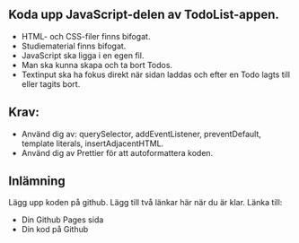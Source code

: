 ## Koda upp JavaScript-delen av TodoList-appen.
- HTML- och CSS-filer finns bifogat.
- Studiematerial finns bifogat.
- JavaScript ska ligga i en egen fil.
- Man ska kunna skapa och ta bort Todos.
- Textinput ska ha fokus direkt när sidan laddas och efter en Todo lagts till eller tagits bort.

## Krav:
- Använd dig av: querySelector, addEventListener, preventDefault, template literals, insertAdjacentHTML.
- Använd dig av Prettier för att autoformattera koden.

## Inlämning
Lägg upp koden på github.
Lägg till två länkar här när du är klar. Länka till:
- Din Github Pages sida
- Din kod på Github

